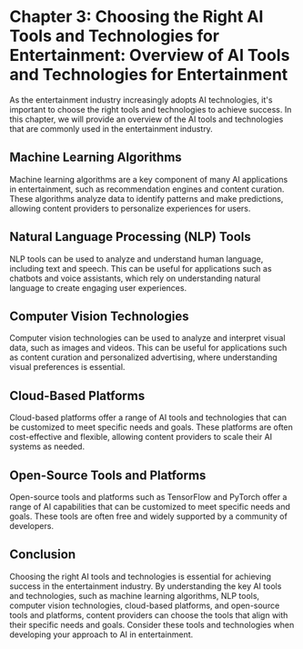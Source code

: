 Chapter 3: Choosing the Right AI Tools and Technologies for Entertainment: Overview of AI Tools and Technologies for Entertainment
==================================================================================================================================

As the entertainment industry increasingly adopts AI technologies, it's important to choose the right tools and technologies to achieve success. In this chapter, we will provide an overview of the AI tools and technologies that are commonly used in the entertainment industry.

Machine Learning Algorithms
---------------------------

Machine learning algorithms are a key component of many AI applications in entertainment, such as recommendation engines and content curation. These algorithms analyze data to identify patterns and make predictions, allowing content providers to personalize experiences for users.

Natural Language Processing (NLP) Tools
---------------------------------------

NLP tools can be used to analyze and understand human language, including text and speech. This can be useful for applications such as chatbots and voice assistants, which rely on understanding natural language to create engaging user experiences.

Computer Vision Technologies
----------------------------

Computer vision technologies can be used to analyze and interpret visual data, such as images and videos. This can be useful for applications such as content curation and personalized advertising, where understanding visual preferences is essential.

Cloud-Based Platforms
---------------------

Cloud-based platforms offer a range of AI tools and technologies that can be customized to meet specific needs and goals. These platforms are often cost-effective and flexible, allowing content providers to scale their AI systems as needed.

Open-Source Tools and Platforms
-------------------------------

Open-source tools and platforms such as TensorFlow and PyTorch offer a range of AI capabilities that can be customized to meet specific needs and goals. These tools are often free and widely supported by a community of developers.

Conclusion
----------

Choosing the right AI tools and technologies is essential for achieving success in the entertainment industry. By understanding the key AI tools and technologies, such as machine learning algorithms, NLP tools, computer vision technologies, cloud-based platforms, and open-source tools and platforms, content providers can choose the tools that align with their specific needs and goals. Consider these tools and technologies when developing your approach to AI in entertainment.
